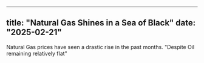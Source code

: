 ----
title: "Natural Gas Shines in a Sea of Black"
date: "2025-02-21"
-----

Natural Gas prices have seen a drastic rise in the past months.
"Despite Oil remaining relatively flat"

